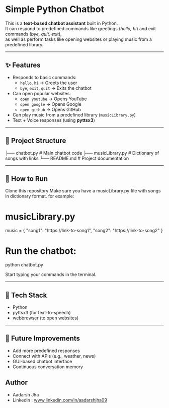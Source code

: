 # Simple Python Chatbot

This is a **text-based chatbot assistant** built in Python.  
It can respond to predefined commands like greetings (*hello, hi*) and exit commands (*bye, quit, exit*),  
as well as perform tasks like opening websites or playing music from a predefined library.  

---

## ✨ Features
- Responds to basic commands:
  - `hello`, `hi` → Greets the user  
  - `bye`, `exit`, `quit` → Exits the chatbot  
- Can open popular websites:
  - `open youtube` → Opens YouTube  
  - `open google` → Opens Google  
  - `open github` → Opens GitHub  
- Can play music from a predefined library (`musicLibrary.py`)  
- Text + Voice responses (using **pyttsx3**)  

---

## 📂 Project Structure
├── chatbot.py # Main chatbot code
├── musicLibrary.py # Dictionary of songs with links
└── README.md # Project documentation

---

## 🚀 How to Run
Clone this repository
Make sure you have a musicLibrary.py file with songs in dictionary format.
for example:
# musicLibrary.py
music = {
    "song1": "https://link-to-song1",
    "song2": "https://link-to-song2"
}

# Run the chatbot:
python chatbot.py

Start typing your commands in the terminal.

---

## 📌 Tech Stack
- Python
- pyttsx3 (for text-to-speech)
- webbrowser (to open websites)

---

## 🔮 Future Improvements
- Add more predefined responses
- Connect with APIs (e.g., weather, news)
- GUI-based chatbot interface
- Continuous conversation memory

## Author
- Aadarsh Jha
- Linkedin : www.linkedin.com/in/aadarshjha09
